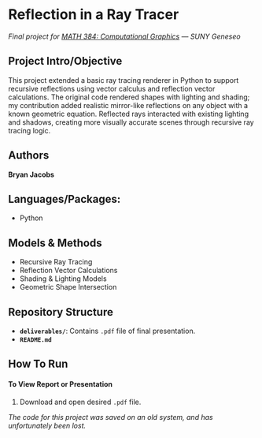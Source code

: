 # Reflection in a Ray Tracer
*Final project for [MATH 384: Computational Graphics](https://bulletin.geneseo.edu/preview_course_nopop.php?catoid=22&coid=28681) — SUNY Geneseo*
  
  
## Project Intro/Objective
This project extended a basic ray tracing renderer in Python to support recursive reflections using vector calculus and reflection vector calculations. The original code rendered shapes with lighting and shading; my contribution added realistic mirror-like reflections on any object with a known geometric equation. Reflected rays interacted with existing lighting and shadows, creating more visually accurate scenes through recursive ray tracing logic.
  
  
## Authors
**Bryan Jacobs**  
  
  
## Languages/Packages:
* Python


## Models & Methods
* Recursive Ray Tracing
* Reflection Vector Calculations
* Shading & Lighting Models
* Geometric Shape Intersection


## Repository Structure
- **`deliverables/`**: Contains `.pdf` file of final presentation.
- **`README.md`**
  
  
## How To Run
#### To View Report or Presentation
1. Download and open desired `.pdf` file.

*The code for this project was saved on an old system, and has unfortunately been lost.*
